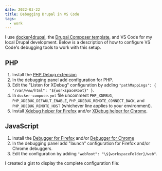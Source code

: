```yaml
---
date: 2022-03-22
title: Debugging Drupal in VS Code
tags:
  - work
---
```


I use [docker4drupal](https://github.com/wodby/docker4drupal), the [Drupal Composer template](https://github.com/drupal-composer/drupal-project), and VS Code for my local Drupal development. Below is a description of how to configure VS Code's debugging tools to work with this setup.

<!-- excerpt -->

## PHP

1. Install the [PHP Debug extension](https://marketplace.visualstudio.com/items?itemName=felixfbecker.php-debug)
2. In the debugging panel add configuration for PHP.
3. Edit the "Listen for XDebug" configuration by adding `"pathMappings": { "/var/www/html": "${workspaceRoot}" }`.
4. In `docker-compose.yml` file uncomment `PHP_XDEBUG`, `PHP_XDEBUG_DEFAULT_ENABLE`, `PHP_XDEBUG_REMOTE_CONNECT_BACK`, and `PHP_XDEBUG_REMOTE_HOST` (whichever line applies to your environment).
5. Install [Xdebug helper for Firefox](https://addons.mozilla.org/en-US/firefox/addon/xdebug-helper-for-firefox/) and/or [XDebug helper for Chrome](https://chrome.google.com/webstore/detail/xdebug-helper/eadndfjplgieldjbigjakmdgkmoaaaoc).

## JavaScript

1. Install the [Debugger for Firefox](https://marketplace.visualstudio.com/items?itemName=firefox-devtools.vscode-firefox-debug) and/or [Debugger for Chrome](https://marketplace.visualstudio.com/items?itemName=msjsdiag.debugger-for-chrome)
2. In the debugging panel add "launch" configuration for Firefox and/or Chrome debuggers.
3. Edit the configuration by adding `"webRoot": "\${workspaceFolder}/web"`.

I created a gist to display the complete configuration file:

<script src="https://gist.github.com/ok-steve/3338e8855387e489b1bf97553348bde6.js"></script>
